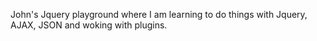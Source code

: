 John's Jquery playground where I am learning to do things with Jquery, AJAX, JSON and woking with plugins.